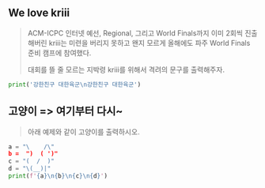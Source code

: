 ## We love kriii

> ACM-ICPC 인터넷 예선, Regional, 그리고 World Finals까지 이미 2회씩 진출해버린 kriii는 미련을 버리지 못하고 왠지 모르게 올해에도 파주 World Finals 준비 캠프에 참여했다.
>
> 대회를 뜰 줄 모르는 지박령 kriii를 위해서 격려의 문구를 출력해주자.

```python
print('강한친구 대한육군\n강한친구 대한육군')
```



## 고양이		=>		여기부터 다시~

> 아래 예제와 같이 고양이를 출력하시오.

```python
a = "\    /\"
b =  ")  ( ')"
c = "(  /  )"
d = "\(__)|" 
print(f'{a}\n{b}\n{c}\n{d}')
```

